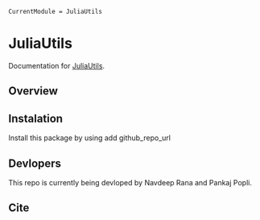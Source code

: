 ```@meta
CurrentModule = JuliaUtils
```

# JuliaUtils

Documentation for [JuliaUtils](https://github.com/pankajpopli/JuliaUtils.jl).

## Overview

## Instalation

Install this package by using
add github_repo_url


## Devlopers

This repo is currently being devloped by Navdeep Rana and Pankaj Popli.

## Cite


